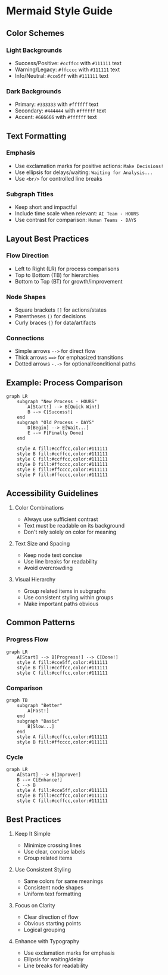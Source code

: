 # Mermaid Style Guide

## Color Schemes

### Light Backgrounds
- Success/Positive: `#ccffcc` with `#111111` text
- Warning/Legacy: `#ffcccc` with `#111111` text
- Info/Neutral: `#cce5ff` with `#111111` text

### Dark Backgrounds
- Primary: `#333333` with `#ffffff` text
- Secondary: `#444444` with `#ffffff` text
- Accent: `#666666` with `#ffffff` text

## Text Formatting

### Emphasis
- Use exclamation marks for positive actions: `Make Decisions!`
- Use ellipsis for delays/waiting: `Waiting for Analysis...`
- Use `<br/>` for controlled line breaks

### Subgraph Titles
- Keep short and impactful
- Include time scale when relevant: `AI Team - HOURS`
- Use contrast for comparison: `Human Teams - DAYS`

## Layout Best Practices

### Flow Direction
- Left to Right (LR) for process comparisons
- Top to Bottom (TB) for hierarchies
- Bottom to Top (BT) for growth/improvement

### Node Shapes
- Square brackets `[]` for actions/states
- Parentheses `()` for decisions
- Curly braces `{}` for data/artifacts

### Connections
- Simple arrows `-->` for direct flow
- Thick arrows `==>` for emphasized transitions
- Dotted arrows `-.->` for optional/conditional paths

## Example: Process Comparison

```mermaid
graph LR
    subgraph "New Process - HOURS"
        A[Start!] --> B[Quick Win!]
        B --> C[Success!]
    end
    subgraph "Old Process - DAYS"
        D[Begin] --> E[Wait...]
        E --> F[Finally Done]
    end

    style A fill:#ccffcc,color:#111111
    style B fill:#ccffcc,color:#111111
    style C fill:#ccffcc,color:#111111
    style D fill:#ffcccc,color:#111111
    style E fill:#ffcccc,color:#111111
    style F fill:#ffcccc,color:#111111
```

## Accessibility Guidelines

1. Color Combinations
   - Always use sufficient contrast
   - Text must be readable on its background
   - Don't rely solely on color for meaning

2. Text Size and Spacing
   - Keep node text concise
   - Use line breaks for readability
   - Avoid overcrowding

3. Visual Hierarchy
   - Group related items in subgraphs
   - Use consistent styling within groups
   - Make important paths obvious

## Common Patterns

### Progress Flow
```mermaid
graph LR
    A[Start] --> B[Progress!] --> C[Done!]
    style A fill:#cce5ff,color:#111111
    style B fill:#ccffcc,color:#111111
    style C fill:#ccffcc,color:#111111
```

### Comparison
```mermaid
graph TB
    subgraph "Better"
        A[Fast!]
    end
    subgraph "Basic"
        B[Slow...]
    end
    style A fill:#ccffcc,color:#111111
    style B fill:#ffcccc,color:#111111
```

### Cycle
```mermaid
graph LR
    A[Start] --> B[Improve!]
    B --> C[Enhance!]
    C --> B
    style A fill:#cce5ff,color:#111111
    style B fill:#ccffcc,color:#111111
    style C fill:#ccffcc,color:#111111
```

## Best Practices

1. Keep It Simple
   - Minimize crossing lines
   - Use clear, concise labels
   - Group related items

2. Use Consistent Styling
   - Same colors for same meanings
   - Consistent node shapes
   - Uniform text formatting

3. Focus on Clarity
   - Clear direction of flow
   - Obvious starting points
   - Logical grouping

4. Enhance with Typography
   - Use exclamation marks for emphasis
   - Ellipsis for waiting/delay
   - Line breaks for readability

